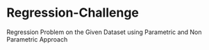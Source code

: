 # Regression-Challenge
Regression Problem on the Given Dataset using Parametric and Non Parametric Approach
